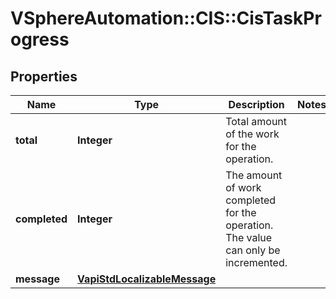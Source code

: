 # VSphereAutomation::CIS::CisTaskProgress

## Properties
Name | Type | Description | Notes
------------ | ------------- | ------------- | -------------
**total** | **Integer** | Total amount of the work for the operation. | 
**completed** | **Integer** | The amount of work completed for the operation. The value can only be incremented. | 
**message** | [**VapiStdLocalizableMessage**](VapiStdLocalizableMessage.md) |  | 


